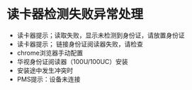 # 读卡器检测失败异常处理

* 读卡器提示；读取失败，显示未检测到身份证，请放置身份证
* 读卡器提示； 链接身份证阅读器失败，请检查
* chrome浏览器手动配置
* 华视身份证阅读器（100U/100UC）安装
* 安装途中发生冲突时
* PMS提示：设备未连接

